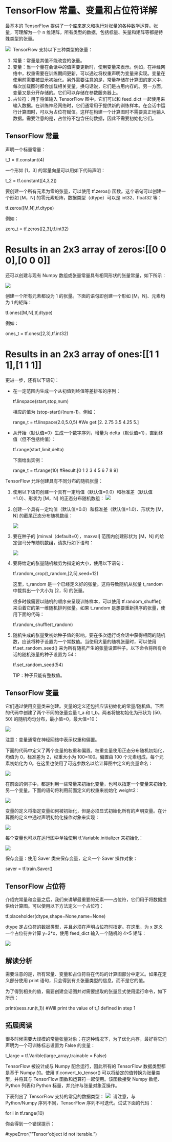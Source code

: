 # TensorFlow 常量、变量和占位符详解

最基本的 TensorFlow 提供了一个库来定义和执行对张量的各种数学运算。张量，可理解为一个 n 维矩阵，所有类型的数据，包括标量、矢量和矩阵等都是特殊类型的张量。

![](img/b3784d0df1ac9330088ed2671b98fce2.jpg)
 TensorFlow 支持以下三种类型的张量：

1.  常量：常量是其值不能改变的张量。
2.  变量：当一个量在会话中的值需要更新时，使用变量来表示。例如，在神经网络中，权重需要在训练期间更新，可以通过将权重声明为变量来实现。变量在使用前需要被显示初始化。另外需要注意的是，常量存储在计算图的定义中，每次加载图时都会加载相关变量。换句话说，它们是占用内存的。另一方面，变量又是分开存储的。它们可以存储在参数服务器上。
3.  占位符：用于将值输入 TensorFlow 图中。它们可以和 feed_dict 一起使用来输入数据。在训练神经网络时，它们通常用于提供新的训练样本。在会话中运行计算图时，可以为占位符赋值。这样在构建一个计算图时不需要真正地输入数据。需要注意的是，占位符不包含任何数据，因此不需要初始化它们。

## TensorFlow 常量

声明一个标量常量：

t_1 = tf.constant(4)

一个形如 [1，3] 的常量向量可以用如下代码声明：

t_2 = tf.constant([4,3,2])

要创建一个所有元素为零的张量，可以使用 tf.zeros() 函数。这个语句可以创建一个形如 [M，N] 的零元素矩阵，数据类型（dtype）可以是 int32、float32 等：

tf.zeros([M,N],tf.dtype)

例如：

zero_t = tf.zeros([2,3],tf.int32)
# Results in an 2x3 array of zeros:[[0 0 0],[0 0 0]]

还可以创建与现有 Numpy 数组或张量常量具有相同形状的张量常量，如下所示：

![](img/cf95d3f9421f0113c7b90e5b33d2e323.jpg)

创建一个所有元素都设为 1 的张量。下面的语句即创建一个形如 [M，N]、元素均为 1 的矩阵：

tf.ones([M,N],tf,dtype)

例如：

ones_t = tf.ones([2,3],tf.int32)
# Results in an 2x3 array of ones:[[1 1 1],[1 1 1]]

更进一步，还有以下语句：

*   在一定范围内生成一个从初值到终值等差排布的序列：

    tf.linspace(start,stop,num)

    相应的值为 (stop-start)/(num-1)。例如：

    range_t = tf.linspace(2.0,5.0,5)
    #We get:[2\. 2.75 3.5 4.25 5.]

*   从开始（默认值=0）生成一个数字序列，增量为 delta（默认值=1），直到终值（但不包括终值）：

    tf.range(start,limit,delta)

    下面给出实例：

    range_t = tf.range(10)
    #Result:[0 1 2 3 4 5 6 7 8 9]

TensorFlow 允许创建具有不同分布的随机张量：

1.  使用以下语句创建一个具有一定均值（默认值=0.0）和标准差（默认值=1.0）、形状为 [M，N] 的正态分布随机数组：
    ![](img/935606ba4c19d292c97d154427754be4.jpg)

2.  创建一个具有一定均值（默认值=0.0）和标准差（默认值=1.0）、形状为 [M，N] 的截尾正态分布随机数组：

    ![](img/e4f5b12e0c71242d05866d608240f7d9.jpg)

3.  要在种子的 [minval（default=0），maxval] 范围内创建形状为 [M，N] 的给定伽马分布随机数组，请执行如下语句：

    ![](img/6d4245d47138f0be40a1d5ea2c625469.jpg)

4.  要将给定的张量随机裁剪为指定的大小，使用以下语句：

    tf.random_crop(t_random,[2,5],seed=12)

    这里，t_random 是一个已经定义好的张量。这将导致随机从张量 t_random 中裁剪出一个大小为 [2，5] 的张量。

    很多时候需要以随机的顺序来呈现训练样本，可以使用 tf.random_shuffle() 来沿着它的第一维随机排列张量。如果 t_random 是想要重新排序的张量，使用下面的代码：

    tf.random_shuffle(t_random)

5.  随机生成的张量受初始种子值的影响。要在多次运行或会话中获得相同的随机数，应该将种子设置为一个常数值。当使用大量的随机张量时，可以使用 tf.set_random_seed() 来为所有随机产生的张量设置种子。以下命令将所有会话的随机张量的种子设置为 54：

    tf.set_random_seed(54)

    TIP：种子只能有整数值。

## TensorFlow 变量

它们通过使用变量类来创建。变量的定义还包括应该初始化的常量/随机值。下面的代码中创建了两个不同的张量变量 t_a 和 t_b。两者将被初始化为形状为 [50，50] 的随机均匀分布，最小值=0，最大值=10：

![](img/c6d3f0906d2fd35461752ee77d6470d4.jpg)

注意：变量通常在神经网络中表示权重和偏置。

下面的代码中定义了两个变量的权重和偏置。权重变量使用正态分布随机初始化，均值为 0，标准差为 2，权重大小为 100×100。偏置由 100 个元素组成，每个元素初始化为 0。在这里也使用了可选参数名以给计算图中定义的变量命名：

![](img/2aaba29e4ee78832d331bcd3e068d81c.jpg)

在前面的例子中，都是利用一些常量来初始化变量，也可以指定一个变量来初始化另一个变量。下面的语句将利用前面定义的权重来初始化 weight2：

![](img/9108085d69a080f1b580841ffa638669.jpg)

变量的定义将指定变量如何被初始化，但是必须显式初始化所有的声明变量。在计算图的定义中通过声明初始化操作对象来实现：

![](img/7969bce7ad142efcc5caa9efa86cd74d.jpg)

每个变量也可以在运行图中单独使用 tf.Variable.initializer 来初始化：

![](img/21b3466a121b5b03bd60440ab391eb80.jpg)

保存变量：使用 Saver 类来保存变量，定义一个 Saver 操作对象：

saver = tf.train.Saver()

## TensorFlow 占位符

介绍完常量和变量之后，我们来讲解最重要的元素——占位符，它们用于将数据提供给计算图。可以使用以下方法定义一个占位符：

tf.placeholder(dtype,shape=None,name=None)

dtype 定占位符的数据类型，并且必须在声明占位符时指定。在这里，为 x 定义一个占位符并计算 y=2*x，使用 feed_dict 输入一个随机的 4×5 矩阵：

![](img/87fa700f091c6b26e92e3602ed5a14b0.jpg)

## 解读分析

需要注意的是，所有常量、变量和占位符将在代码的计算图部分中定义。如果在定义部分使用 print 语句，只会得到有关张量类型的信息，而不是它的值。

为了得到相关的值，需要创建会话图并对需要提取的张量显式使用运行命令，如下所示：

print(sess.run(t_1))
#Will print the value of t_1 defined in step 1

## 拓展阅读

很多时候需要大规模的常量张量对象；在这种情况下，为了优化内存，最好将它们声明为一个可训练标志设置为 False 的变量：

t_large = tf.Varible(large_array,trainable = False)

TensorFlow 被设计成与 Numpy 配合运行，因此所有的 TensorFlow 数据类型都是基于 Numpy 的。使用 tf.convert_to_tensor() 可以将给定的值转换为张量类型，并将其与 TensorFlow 函数和运算符一起使用。该函数接受 Numpy 数组、Python 列表和 Python 标量，并允许与张量对象互操作。

下表列出了 TensorFlow 支持的常见的数据类型：
![](img/073c4d5af4e23b314aad41605d86979f.jpg)
 请注意，与 Python/Numpy 序列不同，TensorFlow 序列不可迭代。试试下面的代码：

for i in tf.range(10)

你会得到一个错误提示：

#typeError("'Tensor'object id not iterable.")